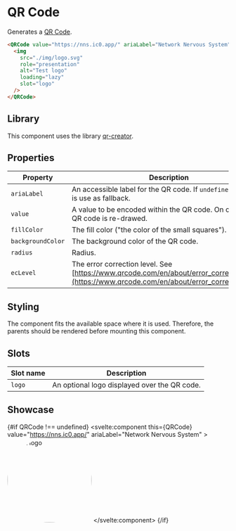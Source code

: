 <script lang="ts">
    import { browser } from "$app/environment";
    import type { SvelteComponent } from "svelte";
    import { onMount } from "svelte";
    import logoOnChainDark from "$lib/assets/logo-onchain-dark.svg";

    let QRCode: typeof SvelteComponent | undefined = undefined;

    onMount(async () => {
        if (!browser) {
            return;
        }

        QRCode = (await import("../../../../lib/components/QRCode.svelte")).default;
    });
</script>

# QR Code

Generates a [QR Code](https://www.qrcode.com/).

```html
<QRCode value="https://nns.ic0.app/" ariaLabel="Network Nervous System">
  <img
    src="./img/logo.svg"
    role="presentation"
    alt="Test logo"
    loading="lazy"
    slot="logo"
  />
</QRCode>
```

## Library

This component uses the library [qr-creator](https://github.com/nimiq/qr-creator).

## Properties

| Property          | Description                                                                                                                                     | Type                     | Default     |
| ----------------- | ----------------------------------------------------------------------------------------------------------------------------------------------- | ------------------------ | ----------- |
| `ariaLabel`       | An accessible label for the QR code. If `undefined` the `value` is use as fallback.                                                             | `string` or `undefined`  | `undefined` |
| `value`           | A value to be encoded within the QR code. On change the QR code is re-drawed.                                                                   | `string`                 |             |
| `fillColor`       | The fill color ("the color of the small squares").                                                                                              | `string`                 | `black`     |
| `backgroundColor` | The background color of the QR code.                                                                                                            | `string`                 | `white`     |
| `radius`          | Radius.                                                                                                                                         | `number`                 | `0`         |
| `ecLevel`         | The error correction level. See [https://www.qrcode.com/en/about/error_correction.html](https://www.qrcode.com/en/about/error_correction.html). | `L` or `M` or `Q` or `H` | `H`         |

## Styling

The component fits the available space where it is used. Therefore, the parents should be rendered before mounting this component.

## Slots

| Slot name | Description                                  |
|-----------|----------------------------------------------|
| `logo`    | An optional logo displayed over the QR code. |

## Showcase

{#if QRCode !== undefined}
<svelte:component this={QRCode} value="https://nns.ic0.app/" ariaLabel="Network Nervous System" >
<img
        src={logoOnChainDark}
        role="presentation"
        alt="Test logo"
        loading="lazy"
        slot="logo"
        style="background: var(--secondary); color: var(--secondary-contrast); width: 20vw; height: 20vw; padding: var(--padding-2x); border-radius: 50%;"
      />
</svelte:component>
{/if}
